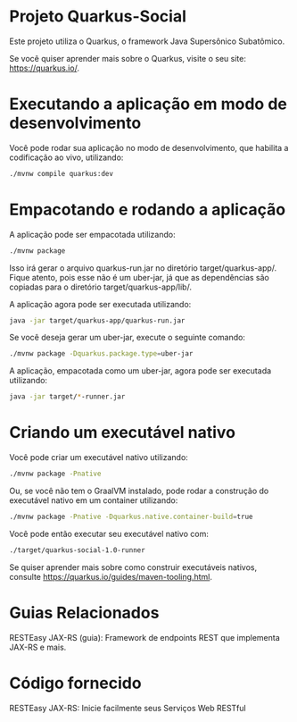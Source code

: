 
# Projeto Quarkus-Social

Este projeto utiliza o Quarkus, o framework Java Supersônico Subatômico.

Se você quiser aprender mais sobre o Quarkus, visite o seu site: https://quarkus.io/.


# Executando a aplicação em modo de desenvolvimento
Você pode rodar sua aplicação no modo de desenvolvimento, que habilita a codificação ao vivo, utilizando:

```bash
./mvnw compile quarkus:dev
````

# Empacotando e rodando a aplicação

A aplicação pode ser empacotada utilizando:

```bash
./mvnw package
```

Isso irá gerar o arquivo quarkus-run.jar no diretório target/quarkus-app/. Fique atento, pois esse não é um uber-jar, já que as dependências são copiadas para o diretório target/quarkus-app/lib/.

A aplicação agora pode ser executada utilizando:
```bash
java -jar target/quarkus-app/quarkus-run.jar
````

Se você deseja gerar um uber-jar, execute o seguinte comando:
```bash
./mvnw package -Dquarkus.package.type=uber-jar
```

A aplicação, empacotada como um uber-jar, agora pode ser executada utilizando:
```bash
java -jar target/*-runner.jar
```

# Criando um executável nativo

Você pode criar um executável nativo utilizando:
```bash
./mvnw package -Pnative
```
Ou, se você não tem o GraalVM instalado, pode rodar a construção do executável nativo em um container utilizando:

```bash
./mvnw package -Pnative -Dquarkus.native.container-build=true
```
Você pode então executar seu executável nativo com:

```bash
./target/quarkus-social-1.0-runner
```

Se quiser aprender mais sobre como construir executáveis nativos, consulte https://quarkus.io/guides/maven-tooling.html.

# Guias Relacionados
RESTEasy JAX-RS (guia): Framework de endpoints REST que implementa JAX-RS e mais.

# Código fornecido

RESTEasy JAX-RS: Inicie facilmente seus Serviços Web RESTful

